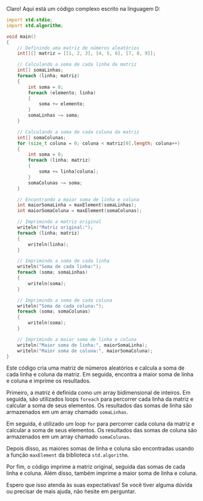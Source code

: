 Claro! Aqui está um código complexo escrito na linguagem D:

```d
import std.stdio;
import std.algorithm;

void main()
{
    // Definindo uma matriz de números aleatórios
    int[][] matriz = [[1, 2, 3], [4, 5, 6], [7, 8, 9]];

    // Calculando a soma de cada linha da matriz
    int[] somaLinhas;
    foreach (linha; matriz)
    {
        int soma = 0;
        foreach (elemento; linha)
        {
            soma += elemento;
        }
        somaLinhas ~= soma;
    }

    // Calculando a soma de cada coluna da matriz
    int[] somaColunas;
    for (size_t coluna = 0; coluna < matriz[0].length; coluna++)
    {
        int soma = 0;
        foreach (linha; matriz)
        {
            soma += linha[coluna];
        }
        somaColunas ~= soma;
    }

    // Encontrando a maior soma de linha e coluna
    int maiorSomaLinha = maxElement(somaLinhas);
    int maiorSomaColuna = maxElement(somaColunas);

    // Imprimindo a matriz original
    writeln("Matriz original:");
    foreach (linha; matriz)
    {
        writeln(linha);
    }

    // Imprimindo a soma de cada linha
    writeln("Soma de cada linha:");
    foreach (soma; somaLinhas)
    {
        writeln(soma);
    }

    // Imprimindo a soma de cada coluna
    writeln("Soma de cada coluna:");
    foreach (soma; somaColunas)
    {
        writeln(soma);
    }

    // Imprimindo a maior soma de linha e coluna
    writeln("Maior soma de linha:", maiorSomaLinha);
    writeln("Maior soma de coluna:", maiorSomaColuna);
}
```

Este código cria uma matriz de números aleatórios e calcula a soma de cada linha e coluna da matriz. Em seguida, encontra a maior soma de linha e coluna e imprime os resultados.

Primeiro, a matriz é definida como um array bidimensional de inteiros. Em seguida, são utilizados loops `foreach` para percorrer cada linha da matriz e calcular a soma de seus elementos. Os resultados das somas de linha são armazenados em um array chamado `somaLinhas`.

Em seguida, é utilizado um loop `for` para percorrer cada coluna da matriz e calcular a soma de seus elementos. Os resultados das somas de coluna são armazenados em um array chamado `somaColunas`.

Depois disso, as maiores somas de linha e coluna são encontradas usando a função `maxElement` da biblioteca `std.algorithm`.

Por fim, o código imprime a matriz original, seguida das somas de cada linha e coluna. Além disso, também imprime a maior soma de linha e coluna.

Espero que isso atenda às suas expectativas! Se você tiver alguma dúvida ou precisar de mais ajuda, não hesite em perguntar.